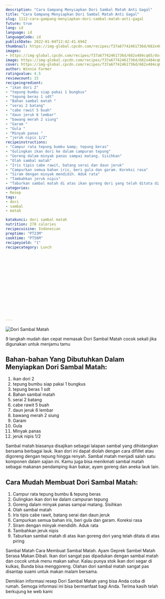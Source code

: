 ```yaml
---
description: "Cara Gampang Menyiapkan Dori Sambal Matah Anti Gagal"
title: "Cara Gampang Menyiapkan Dori Sambal Matah Anti Gagal"
slug: 1112-cara-gampang-menyiapkan-dori-sambal-matah-anti-gagal
future: true
lang: id
language: id
languageCode: id
publishDate: 2022-01-04T12:42:41.694Z 
thumbnail: https://img-global.cpcdn.com/recipes/f37a67742461736d/682x484cq65/dori-sambal-matah-foto-resep-utama.png
images:
- https://img-global.cpcdn.com/recipes/f37a67742461736d/682x484cq65/dori-sambal-matah-foto-resep-utama.png
image: https://img-global.cpcdn.com/recipes/f37a67742461736d/682x484cq65/dori-sambal-matah-foto-resep-utama.png
cover: https://img-global.cpcdn.com/recipes/f37a67742461736d/682x484cq65/dori-sambal-matah-foto-resep-utama.png
author: Winnie Farmer
ratingvalue: 4.5
reviewcount: 15
recipeingredient:
- "ikan dori 2"
- "tepung bumbu siap pakai 1 bungkus"
- "tepung beras 1 sdt"
- "Bahan sambal matah "
- "serai 2 batang"
- "cabe rawit 5 buah"
- "daun jeruk 6 lembar"
- "bawang merah 2 siung"
- "Garam "
- "Gula "
- "Minyak panas "
- "jeruk nipis 1/2"
recipeinstructions:
- "Campur rata tepung bumbu &amp; tepung beras"
- "Gulingkan ikan dori ke dalam campuran tepung"
- "Goreng dalam minyak panas sampai matang. Sisihkan"
- "Olah sambal matah"
- "Iris tipis cabe rawit, batang serai dan daun jeruk"
- "Campurkan semua bahan iris, beri gula dan garam. Koreksi rasa"
- "Siram dengan minyak mendidih. Aduk rata"
- "Tambahkan jeruk nipis"
- "Taburkan sambal matah di atas ikan goreng dori yang telah ditata di atas piring"
categories:
- Resep
tags:
- dori
- sambal
- matah

katakunci: dori sambal matah 
nutrition: 278 calories
recipecuisine: Indonesian
preptime: "PT23M"
cooktime: "PT56M"
recipeyield: "1"
recipecategory: Lunch


     
    
    
    
    
    
    
    
    
    
    
      
    
---
```



![Dori Sambal Matah](https://img-global.cpcdn.com/recipes/f37a67742461736d/682x484cq65/dori-sambal-matah-foto-resep-utama.png)

9 langkah mudah dan cepat memasak  Dori Sambal Matah cocok sekali jika digunakan untuk menjamu tamu

<!--inarticleads1-->

## Bahan-bahan Yang Dibutuhkan Dalam Menyiapkan Dori Sambal Matah:

1. ikan dori 2
1. tepung bumbu siap pakai 1 bungkus
1. tepung beras 1 sdt
1. Bahan sambal matah 
1. serai 2 batang
1. cabe rawit 5 buah
1. daun jeruk 6 lembar
1. bawang merah 2 siung
1. Garam 
1. Gula 
1. Minyak panas 
1. jeruk nipis 1/2

Sambal matah biasanya disajikan sebagai lalapan sambal yang dihidangkan bersama berbagai lauk. Ikan dori ini dapat diolah dengan cara difillet atau digoreng dengan tepung hingga renyah. Sambal matah menjadi salah satu komponen dalam sajian ini. Kamu juga bisa menikmati sambal matah sebagai makanan pendamping ikan bakar, ayam goreng dan aneka lauk lain. 

<!--inarticleads2-->

## Cara Mudah Membuat Dori Sambal Matah:

1. Campur rata tepung bumbu &amp; tepung beras
1. Gulingkan ikan dori ke dalam campuran tepung
1. Goreng dalam minyak panas sampai matang. Sisihkan
1. Olah sambal matah
1. Iris tipis cabe rawit, batang serai dan daun jeruk
1. Campurkan semua bahan iris, beri gula dan garam. Koreksi rasa
1. Siram dengan minyak mendidih. Aduk rata
1. Tambahkan jeruk nipis
1. Taburkan sambal matah di atas ikan goreng dori yang telah ditata di atas piring


Sambal Matah Cara Membuat Sambal Matah. Ayam Geprek Sambel Matah Serasa Makan Dibali. Ikan dori sangat pas dipadukan dengan sambal matah dan cocok untuk menu makan sahur. Kalau punya stok ikan dori segar di kulkas, Bunda bisa menggoreng. Olahan dori sambal matah sangat pas disantap suami untuk makan malam bersama. 

Demikian informasi  resep Dori Sambal Matah   yang bisa Anda coba di rumah. Semoga informasi ini bisa bermanfaat bagi Anda. Terima kasih telah berkujung ke web kami
